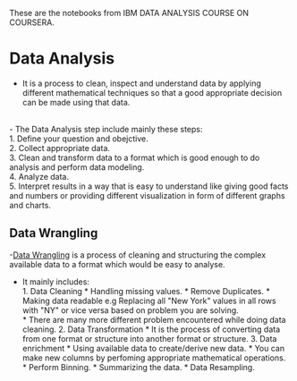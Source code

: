 These are the notebooks from IBM DATA ANALYSIS COURSE ON COURSERA.
# Data Analysis
- It is a process to clean, inspect and understand data by applying different mathematical techniques so that a good appropriate decision can be made using that data.
</br>
- The Data Analysis step include mainly these steps:</br>
                       1. Define your question and obejctive.</br>
                       2. Collect appropriate data.</br>
                       3. Clean and transform data to a format which is good enough to do analysis and perform data modeling.</br>
                       4. Analyze data.</br>
                       5. Interpret results in a way that is easy to understand like giving good facts and numbers or providing different visualization in form of different graphs and charts.</br>

## Data Wrangling                       
-[Data Wrangling](https://github.com/divyanshchoubisa/DATA-ANALYSIS/blob/master/data-wrangling.ipynb/ "Data Wrangling") is a process of cleaning and structuring the complex available data to a format which would be easy to analyse.</br>
- It mainly includes:</br>
            1.  Data Cleaning
                * Handling missing values.
                * Remove Duplicates.
                * Making data readable e.g Replacing all "New York" values in all rows with "NY" or vice versa based on problem you are solving.</br>
                * There are many more different problem encountered while doing data cleaning.
            2.  Data Transformation
                * It is the process of converting data from one format or structure into another format or structure.
            3.  Data enrichment
                * Using available data to create/derive new data.
                * You can make new columns by perfoming appropriate mathematical operations.
                * Perform Binning.
                * Summarizing the data.
                * Data Resampling.







